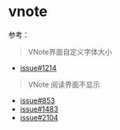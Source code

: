 <link href="../../css/style.css" rel="stylesheet" type="text/css" />

# vnote

参考：

> VNote界面自定义字体大小

+ [issue#1214][#1214]

> VNote 阅读界面不显示

<div class="pages">

+ [issue#853][#853]
+ [issue#1483][#1483]
+ [issue#2104][#2104]

</div>

[#853]: https://github.com/vnotex/vnote/issues/853
[#1214]: https://github.com/vnotex/vnote/issues/1214
[#1483]: https://github.com/vnotex/vnote/issues/1483
[#2104]: https://github.com/vnotex/vnote/issues/2104
